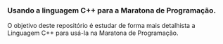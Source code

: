 ### Usando a linguagem C++ para a Maratona de Programação.
O objetivo deste repositório é estudar de forma mais detalhista a Linguagem C++ para usá-la na Maratona de Programação.
